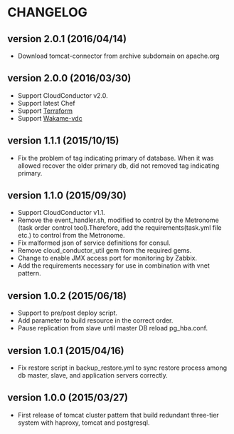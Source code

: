 CHANGELOG
=========

## version 2.0.1 (2016/04/14)

  - Download tomcat-connector from archive subdomain on apache.org

## version 2.0.0 (2016/03/30)

  - Support CloudConductor v2.0.
  - Support latest Chef
  - Support [Terraform](https://www.terraform.io/)
  - Support [Wakame-vdc](http://wakame-vdc.org/)

## version 1.1.1 (2015/10/15)

  - Fix the problem of tag indicating primary of database.
    When it was allowed recover the older primary db, did not removed tag indicating primary.

## version 1.1.0 (2015/09/30)

  - Support CloudConductor v1.1.
  - Remove the event_handler.sh, modified to control by the Metronome (task order control tool).Therefore, add the requirements(task.yml file etc.) to control from the Metronome.
  - Fix malformed json of service definitions for consul.
  - Remove cloud_conductor_util gem from the required gems.
  - Change to enable JMX access port for monitoring by Zabbix.
  - Add the requirements necessary for use in combination with vnet pattern.

## version 1.0.2 (2015/06/18)

  - Support to pre/post deploy script.
  - Add parameter to build resource in the correct order.
  - Pause replication from slave until master DB reload pg_hba.conf.

## version 1.0.1 (2015/04/16)

  - Fix restore script in backup_restore.yml to sync restore process among db master, slave, and application servers correctly.

## version 1.0.0 (2015/03/27)

  - First release of tomcat cluster pattern that build redundant three-tier system with haproxy, tomcat and postgresql.
